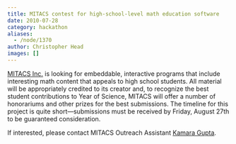 ```yaml
---
title: MITACS contest for high-school-level math education software
date: 2010-07-28
category: hackathon
aliases:
  - /node/1370
author: Christopher Head
images: []
---
```


<div class="field field-name-body field-type-text-with-summary field-label-hidden"><div class="field-items"><div class="field-item even"><p><a href="http://mitacs.ca/">MITACS Inc.</a> is looking for embeddable, interactive programs that include interesting math content that appeals to high school students. All material will be appropriately credited to its creator and, to recognize the best student contributions to Year of Science, MITACS will offer a number of honorariums and other prizes for the best submissions. The timeline for this project is quite short&#x2014;submissions must be received by Friday, August 27th to be guaranteed consideration.</p>
<p>If interested, please contact MITACS Outreach Assistant <a href="/cdn-cgi/l/email-protection#bed5d9cbcecadffed3d7cadfddcd90dddf">Kamara Gupta</a>.</p>
</div></div></div>    <footer>
          </footer>
